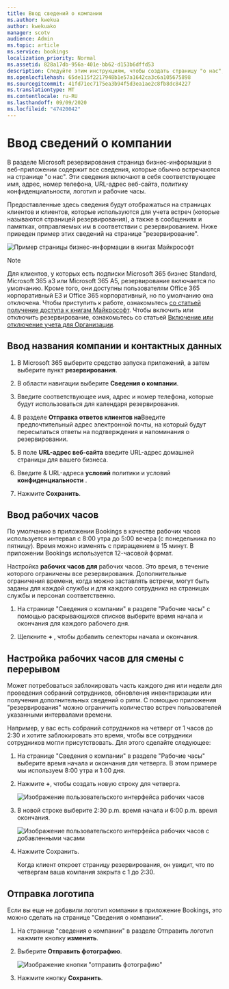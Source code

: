 ```yaml
---
title: Ввод сведений о компании
ms.author: kwekua
author: kwekuako
manager: scotv
audience: Admin
ms.topic: article
ms.service: bookings
localization_priority: Normal
ms.assetid: 828a17db-956a-401e-bb62-d153b6dffd53
description: Следуйте этим инструкциям, чтобы создать страницу "о нас", в том числе название, адрес, номер телефона, URL-адрес веб-сайта, логотип и рабочие часы в книгах Майкрософт.
ms.openlocfilehash: 65de115f2217948b1e57a1642ca3c6a105675898
ms.sourcegitcommit: 41fd71ec7175ea3b94f5d3ea1ae2c8fb8dc84227
ms.translationtype: MT
ms.contentlocale: ru-RU
ms.lasthandoff: 09/09/2020
ms.locfileid: "47420042"
---
```

# <a name="enter-your-business-information"></a>Ввод сведений о компании

В разделе Microsoft резервирования страница бизнес-информации в веб-приложении содержит все сведения, которые обычно встречаются на странице "о нас". Эти сведения включают в себя соответствующее имя, адрес, номер телефона, URL-адрес веб-сайта, политику конфиденциальности, логотип и рабочие часы.

Предоставленные здесь сведения будут отображаться на страницах клиентов и клиентов, которые используются для учета встреч (которые называются страницей резервирования), а также в сообщениях и памятках, отправляемых им в соответствии с резервированием. Ниже приведен пример этих сведений на странице "резервирование".

   ![Пример страницы бизнес-информации в книгах Майкрософт](../media/bookings-business-info.png)

> [!NOTE]
> Для клиентов, у которых есть подписки Microsoft 365 бизнес Standard, Microsoft 365 a3 или Microsoft 365 A5, резервирование включается по умолчанию. Кроме того, они доступны пользователям Office 365 корпоративный E3 и Office 365 корпоративный, но по умолчанию она отключена. Чтобы приступить к работе, ознакомьтесь [со статьей получение доступа к книгам Майкрософт](get-access.md). Чтобы включить или отключить резервирование, ознакомьтесь со статьей [Включение или отключение учета для Организации](turn-bookings-on-or-off.md).

## <a name="provide-business-name-and-contact-information"></a>Ввод названия компании и контактных данных

1. В Microsoft 365 выберите средство запуска приложений, а затем выберите пункт **резервирования**.

1. В области навигации выберите **Сведения о компании**.

1. Введите соответствующее имя, адрес и номер телефона, которые будут использоваться для календаря резервирования.

1. В разделе **Отправка ответов клиентов на**Введите предпочтительный адрес электронной почты, на который будут пересылаться ответы на подтверждения и напоминания о резервировании.

1. В поле **URL-адрес веб-сайта** введите URL-адрес домашней страницы для вашего бизнеса.

1. Введите & URL-адреса **условий** политики и условий **конфиденциальности** .

1. Нажмите **Сохранить**.

## <a name="set-your-business-hours"></a>Ввод рабочих часов

По умолчанию в приложении Bookings в качестве рабочих часов используется интервал с 8:00 утра до 5:00 вечера (с понедельника по пятницу). Время можно изменять с приращением в 15 минут. В приложении Bookings используется 12-часовой формат.

Настройка **рабочих часов для** рабочих часов. Это время, в течение которого ограничены все резервирования. Дополнительные ограничения времени, когда можно заставлять встречи, могут быть заданы для каждой службы и для каждого сотрудника на страницах службы и персонал соответственно.

1. На странице "Сведения о компании" в разделе "Рабочие часы" с помощью раскрывающихся списков выберите время начала и окончания для каждого рабочего дня.

1. Щелкните **+** , чтобы добавить селекторы начала и окончания.

## <a name="how-to-set-hours-for-a-split-shift"></a>Настройка рабочих часов для смены с перерывом

Может потребоваться заблокировать часть каждого дня или недели для проведения собраний сотрудников, обновления инвентаризации или получения дополнительных сведений о ритм. С помощью приложения "резервирования" можно ограничить количество встреч пользователей указанными интервалами времени.

Например, у вас есть собраний сотрудников на четверг от 1 часов до 2:30 и хотите заблокировать это время, чтобы все сотрудники сотрудников могли присутствовать. Для этого сделайте следующее:

1. На странице "Сведения о компании" в разделе "Рабочие часы" выберите время начала и окончания для четверга. В этом примере мы используем 8:00 утра и 1:00 дня.

1. Нажмите **+**, чтобы создать новую строку для четверга.

   ![Изображение пользовательского интерфейса рабочих часов](../media/bookings-split-shift.png)

1. В новой строке выберите 2:30 p.m. время начала и 6:00 p.m. время окончания.

   ![Изображение пользовательского интерфейса рабочих часов с добавленными часами](../media/bookings-split-shift-hours.png)

1. Нажмите Сохранить.

    Когда клиент откроет страницу резервирования, он увидит, что по четвергам ваша компания закрыта с 1 до 2:30.

## <a name="upload-your-logo"></a>Отправка логотипа

Если вы еще не добавили логотип компании в приложение Bookings, это можно сделать на странице "Сведения о компании".

1. На странице "сведения о компании" в разделе Отправить логотип нажмите кнопку **изменить**.

1. Выберите **Отправить фотографию**.

   ![Изображение кнопки "отправить фотографию"](../media/bookings-upload-photo.png)

1. Нажмите кнопку **Сохранить**.
